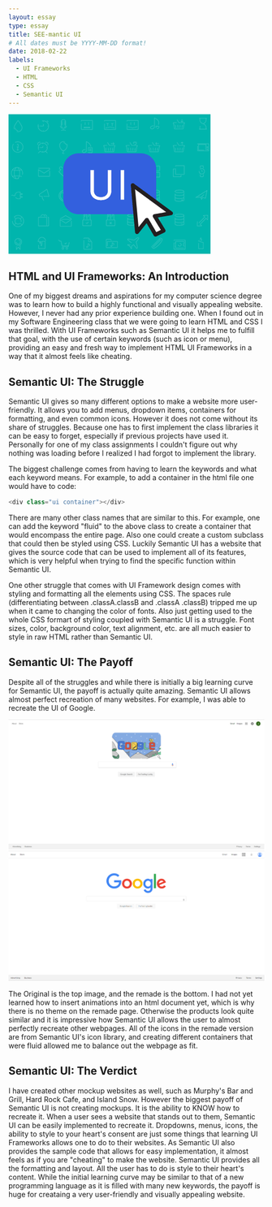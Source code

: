 ```yaml
---
layout: essay
type: essay
title: SEE-mantic UI
# All dates must be YYYY-MM-DD format!
date: 2018-02-22
labels:
  - UI Frameworks
  - HTML
  - CSS
  - Semantic UI
---
```


<img class="ui centered image" src="../images/SemanticUI.PNG">

## HTML and UI Frameworks: An Introduction
One of my biggest dreams and aspirations for my computer science degree was to learn how to build a highly functional and visually appealing website. However, I never had any prior experience building one. When I found out in my Software Engineering class that we were going to learn HTML and CSS I was thrilled. With UI Frameworks such as Semantic UI it helps me to fulfill that goal, with the use of certain keywords (such as icon or menu), providing an easy and fresh way to implement HTML UI Frameworks in a way that it almost feels like cheating.

## Semantic UI: The Struggle
Semantic UI gives so many different options to make a website more user-friendly. It allows you to add menus, dropdown items, containers for formatting, and even common icons. However it does not come without its share of struggles. Because one has to first implement the class libraries it can be easy to forget, especially if previous projects have used it. Personally for one of my class assignments I couldn't figure out why nothing was loading before I realized I had forgot to implement the library.

The biggest challenge comes from having to learn the keywords and what each keyword means. For example, to add a container in the html file one would have to code:

```js
<div class="ui container"></div>
```

There are many other class names that are similar to this. For example, one can add the keyword "fluid" to the above class to create a container that would encompass the entire page. Also one could create a custom subclass that could then be styled using CSS. Luckily Semantic UI has a website that gives the source code that can be used to implement all of its features, which is very helpful when trying to find the specific function within Semantic UI.

One other struggle that comes with UI Framework design comes with styling and formatting all the elements using CSS. The spaces rule (differentiating between .classA.classB and .classA .classB) tripped me up when it came to changing the color of fonts. Also just getting used to the whole CSS formart of styling coupled with Semantic UI is a struggle. Font sizes, color, background color, text alignment, etc. are all much easier to style in raw HTML rather than Semantic UI.

## Semantic UI: The Payoff
Despite all of the struggles and while there is initially a big learning curve for Semantic UI, the payoff is actually quite amazing. Semantic UI allows almost perfect recreation of many websites. For example, I was able to recreate the UI of Google.

<div class="ui rounded images">
  <img class="ui image" src="../images/Original.PNG">
  <img class="ui image" src="../images/Remade.PNG">
</div>

The Original is the top image, and the remade is the bottom. I had not yet learned how to insert animations into an html document yet, which is why there is no theme on the remade page. Otherwise the products look quite similar and it is impressive how Semantic UI allows the user to almost perfectly recreate other webpages. All of the icons in the remade version are from Semantic UI's icon library, and creating different containers that were fluid allowed me to balance out the webpage as fit. 


## Semantic UI: The Verdict
I have created other mockup websites as well, such as Murphy's Bar and Grill, Hard Rock Cafe, and Island Snow. However the biggest payoff of Semantic UI is not creating mockups. It is the ability to KNOW how to recreate it. When a user sees a website that stands out to them, Semantic UI can be easily implemented to recreate it. Dropdowns, menus, icons, the ability to style to your heart's consent are just some things that learning UI Frameworks allows one to do to their websites. As Semantic UI also provides the sample code that allows for easy implementation, it almost feels as if you are "cheating" to make the website. Semantic UI provides all the formatting and layout. All the user has to do is style to their heart's content. While the initial learning curve may be similar to that of a new programming language as it is filled with many new keywords, the payoff is huge for creataing a very user-friendly and visually appealing website.




